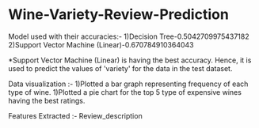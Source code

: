 # Wine-Variety-Review-Prediction
Model used with their accuracies:-
1)Decision Tree-0.5042709975437182
2)Support Vector Machine (Linear)-0.670784910364043

*Support Vector Machine (Linear) is having the best accuracy.
Hence, it  is used to predict the values of 'variety' for the
data in the test dataset.

Data visualization :-
1)Plotted a bar graph representing frequency of each type 
of wine.
1)Plotted a pie chart for the top 5 type of expensive wines 
having the best ratings.

Features Extracted :-
Review_description

